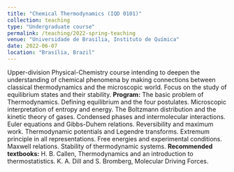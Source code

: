 ```yaml
---
title: "Chemical Thermodynamics (IQD 0101)"
collection: teaching
type: "Undergraduate course"
permalink: /teaching/2022-spring-teaching
venue: "Universidade de Brasília, Instituto de Química"
date: 2022-06-07
location: "Brasília, Brazil"
---
```


Upper-division Physical-Chemistry course intending to deepen the understanding of chemical phenomena by making connections between classical thermodynamics and the microscopic world. Focus on the study of equilibrium states and their stability. **Program:** The basic problem of Thermodynamics. Defining equilibrium and the four postulates. Microscopic interpretation of entropy and energy. The Boltzmann distribution and the kinetic theory of gases. Condensed phases and intermolecular interactions. Euler equations and Gibbs-Duhem relations. Reversibility and maximum work. Thermodynamic potentials and Legendre transforms. Extremum principle in all representations. Free energies and experimental conditions. Maxwell relations. Stability of thermodynamic systems. **Recommended textbooks:** H. B. Callen, Thermodynamics and an introduction to thermostatistics. K. A. Dill and S. Bromberg, Molecular Driving Forces. 


